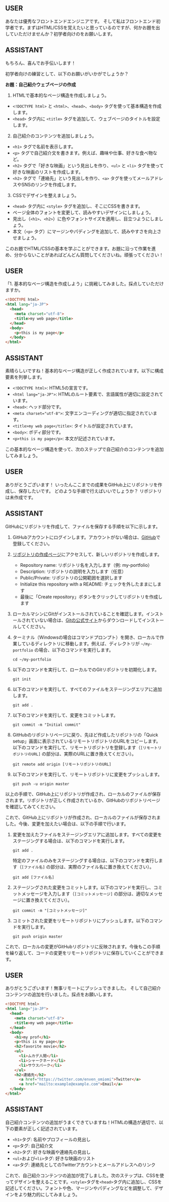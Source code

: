 ## USER

あなたは優秀なフロントエンドエンジニアです。
そして私はフロントエンド初学者です。まずはHTML/CSSを覚えたいと思っているのですが、何かお題を出していただけませんか？初学者向けのをお願いします。

## ASSISTANT

もちろん、喜んでお手伝いします！

初学者向けの練習として、以下のお願いがいかがでしょうか？

**お題：自己紹介ウェブページの作成**

1. HTMLで基本的なページ構造を作成しましょう。

  - `<!DOCTYPE html>` と `<html>`、`<head>`、`<body>` タグを使って基本構造を作成します。
  - `<head>` タグ内に `<title>` タグを追加して、ウェブページのタイトルを設定します。

2. 自己紹介のコンテンツを追加しましょう。

  - `<h1>` タグで名前を表示します。
  - `<p>` タグで自己紹介文を書きます。例えば、趣味や仕事、好きな食べ物など。
  - `<h2>` タグで「好きな映画」という見出しを作り、`<ul>` と `<li>` タグを使って好きな映画のリストを作成します。
  - `<h2>` タグで「連絡先」という見出しを作り、`<a>` タグを使ってメールアドレスやSNSのリンクを作成します。

3. CSSでデザインを整えましょう。

  - `<head>` タグ内に `<style>` タグを追加し、そこにCSSを書きます。
  - ページ全体のフォントを変更して、読みやすいデザインにしましょう。
  - 見出し（`<h1>`、`<h2>`）に色やフォントサイズを適用し、目立つようにしましょう。
  - 本文（`<p>` タグ）にマージンやパディングを追加して、読みやすさを向上させましょう。

このお題でHTML/CSSの基本を学ぶことができます。お題に沿って作業を進め、分からないことがあればどんどん質問してくださいね。頑張ってください！

## USER

「1. 基本的なページ構造を作成しよう」に挑戦してみました。採点していただけますか。

```html
<!DOCTYPE html>
<html lang="ja-JP">
  <head>
    <meta charset="utf-8">
    <title>my web page</title>
  </head>
  <body>
    <p>this is my page</p>
  </body>
</html>
```

## ASSISTANT

素晴らしいですね！基本的なページ構造が正しく作成されています。以下に構成要素を列挙します。

- `<!DOCTYPE html>`: HTML5の宣言です。
- `<html lang="ja-JP">`: HTMLのルート要素で、言語属性が適切に設定されています。
- `<head>`: ヘッド部分です。
- `<meta charset="utf-8">`: 文字エンコーディングが適切に指定されています。
- `<title>my web page</title>`: タイトルが設定されています。
- `<body>`: ボディ部分です。
- `<p>this is my page</p>`: 本文が記述されています。

この基本的なページ構造を使って、次のステップで自己紹介のコンテンツを追加してみましょう。

## USER

ありがとうございます！
いったんここまでの成果をGitHub上にリポジトリを作成し、保存したいです。
どのような手順で行えばいいでしょうか？
リポジトリは未作成です。

## ASSISTANT

GitHubにリポジトリを作成して、ファイルを保存する手順を以下に示します。

1. GitHubアカウントにログインします。アカウントがない場合は、[GitHub](https://github.com/)で登録してください。

2. [リポジトリの作成ページ](https://github.com/new)にアクセスして、新しいリポジトリを作成します。

   - Repository name: リポジトリ名を入力します（例: my-portfolio）
   - Description: リポジトリの説明を入力します（任意）
   - Public/Private: リポジトリの公開範囲を選択します
   - Initialize this repository with a README: チェックを外したままにします
   - 最後に「Create repository」ボタンをクリックしてリポジトリを作成します

3. ローカルマシンにGitがインストールされていることを確認します。インストールされていない場合は、[Gitの公式サイト](https://git-scm.com/)からダウンロードしてインストールしてください。

4. ターミナル（Windowsの場合はコマンドプロンプト）を開き、ローカルで作業しているディレクトリに移動します。例えば、ディレクトリが `~/my-portfolio` の場合、以下のコマンドを実行します。

   ```
   cd ~/my-portfolio
   ```

5. 以下のコマンドを実行して、ローカルでのGitリポジトリを初期化します。

   ```
   git init
   ```

6. 以下のコマンドを実行して、すべてのファイルをステージングエリアに追加します。

   ```
   git add .
   ```

7. 以下のコマンドを実行して、変更をコミットします。

   ```
   git commit -m "Initial commit"
   ```

8. GitHubのリポジトリページに戻り、先ほど作成したリポジトリの「Quick setup」画面に表示されているリモートリポジトリのURLをコピーします。以下のコマンドを実行して、リモートリポジトリを登録します（`[リモートリポジトリのURL]` の部分は、実際のURLに置き換えてください）。

   ```
   git remote add origin [リモートリポジトリのURL]
   ```

9. 以下のコマンドを実行して、リモートリポジトリに変更をプッシュします。

   ```
   git push -u origin master
   ```

以上の手順で、GitHub上にリポジトリが作成され、ローカルのファイルが保存されます。リポジトリが正しく作成されているか、GitHubのリポジトリページを確認してみてください。

これで、GitHub上にリポジトリが作成され、ローカルのファイルが保存されました。今後、変更を加えたい場合は、以下の手順で行います。

1. 変更を加えたファイルをステージングエリアに追加します。すべての変更をステージングする場合は、以下のコマンドを実行します。

   ```
   git add .
   ```

   特定のファイルのみをステージングする場合は、以下のコマンドを実行します（`[ファイル名]` の部分は、実際のファイル名に置き換えてください）。

   ```
   git add [ファイル名]
   ```

2. ステージングされた変更をコミットします。以下のコマンドを実行し、コミットメッセージを入力します（`[コミットメッセージ]` の部分は、適切なメッセージに置き換えてください）。

   ```
   git commit -m "[コミットメッセージ]"
   ```

3. コミットされた変更をリモートリポジトリにプッシュします。以下のコマンドを実行します。

   ```
   git push origin master
   ```

これで、ローカルの変更がGitHubリポジトリに反映されます。今後もこの手順を繰り返して、コードの変更をリモートリポジトリに保存していくことができます。

## USER

ありがとうございます！無事リモートにプッシュできました。
そして自己紹介コンテンツの追加を行いました。採点をお願いします。

```html
<!DOCTYPE html>
<html lang="ja-JP">
  <head>
    <meta charset="utf-8">
    <title>my web page</title>
  </head>
  <body>
    <h1>my prof</h1>
    <p>this is my page</p>
    <h2>favorite movie</h2>
    <ul>
      <li>ムカデ人間</li>
      <li>シャークネード</li>
      <li>サウスパーク</li>
    </ul>
    <h2>連絡先</h2>
      <a href="https://twitter.com/enven_omiomi">Twitter</a>
      <a href="mailto:example@example.com">Email</a>
  </body>
</html>
```

## ASSISTANT

自己紹介コンテンツの追加がうまくできていますね！HTMLの構造が適切で、以下の要素が正しく記述されています。

- `<h1>`タグ: 名前やプロフィールの見出し
- `<p>`タグ: 自己紹介文
- `<h2>`タグ: 好きな映画や連絡先の見出し
- `<ul>`および`<li>`タグ: 好きな映画のリスト
- `<a>`タグ: 連絡先としてのTwitterアカウントとメールアドレスへのリンク

これで、自己紹介コンテンツの追加が完了しました。次のステップは、CSSを使ってデザインを整えることです。`<style>`タグを`<head>`タグ内に追加し、CSSを記述してください。フォントや色、マージンやパディングなどを調整して、デザインをより魅力的にしてみましょう。
